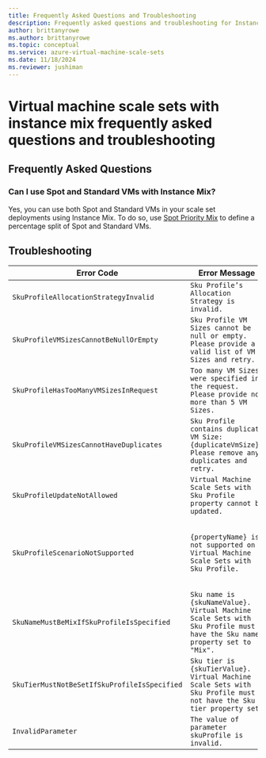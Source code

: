 ```yaml
---
title: Frequently Asked Questions and Troubleshooting
description: Frequently asked questions and troubleshooting for Instance Mix on virtual machine scale sets. 
author: brittanyrowe 
ms.author: brittanyrowe
ms.topic: conceptual
ms.service: azure-virtual-machine-scale-sets
ms.date: 11/18/2024
ms.reviewer: jushiman
---
```


# Virtual machine scale sets with instance mix frequently asked questions and troubleshooting

## Frequently Asked Questions
### Can I use Spot and Standard VMs with Instance Mix?
Yes, you can use both Spot and Standard VMs in your scale set deployments using Instance Mix. To do so, use [Spot Priority Mix](./spot-priority-mix.md) to define a percentage split of Spot and Standard VMs. 

## Troubleshooting
| Error Code                                 | Error Message                                                                                                        | Troubleshooting options                                                                                                                                                                                                                                                                                              |
| ------------------------------------------ | -------------------------------------------------------------------------------------------------------------------- | -------------------------------------------------------------------------------------------------------------------------------------------------------------------------------------------------------------------------------------------------------------------------------------------------------------------- |
| `SkuProfileAllocationStrategyInvalid`        | `Sku Profile’s Allocation Strategy is invalid.`                                                                        | Ensure that you're using either `CapacityOptimized` or `LowestPrice` as the `allocationStrategy`                                                                                                                                                                                                                     |
| `SkuProfileVMSizesCannotBeNullOrEmpty`       | `Sku Profile VM Sizes cannot be null or empty. Please provide a valid list of VM Sizes and retry.`                     | Provide at least one VM size in the `skuProfile`.                                                                                                                                                                                                                                                                    |
| `SkuProfileHasTooManyVMSizesInRequest`       | `Too many VM Sizes were specified in the request. Please provide no more than 5 VM Sizes.`                             | At this time, you can specify up to five VM sizes with Instance Mix.                                                                                                                                                                                                                                                 |
| `SkuProfileVMSizesCannotHaveDuplicates`      | `Sku Profile contains duplicate VM Size: {duplicateVmSize}. Please remove any duplicates and retry.`                   | Check the VM SKUs listed in the `skuProfile` and remove the duplicate VM size.                                                                                                                                                                                                                                       |
| `SkuProfileUpdateNotAllowed`                 | `Virtual Machine Scale Sets with Sku Profile property cannot be updated.`                                              | At this time, you can't update the `skuProfile` of a scale set using Instance Mix.                                                                                                                                                                                                                                   |
| `SkuProfileScenarioNotSupported`             | `{propertyName} is not supported on Virtual Machine Scale Sets with Sku Profile.`                                       | Instance Mix doesn’t support certain scenarios today, like Azure Dedicated Host (`properties.hostGroup`), Capacity Reservations (`properties.virtualMachineProfile.capacityReservation`), and StandbyPools (`properties.standbyPoolProfile`). Adjust the template to ensure you’re not using unsupported properties. |
| `SkuNameMustBeMixIfSkuProfileIsSpecified`    | `Sku name is {skuNameValue}. Virtual Machine Scale Sets with Sku Profile must have the Sku name property set to "Mix".` | Ensure that the `sku.name property` is set to `"Mix"`.                                                                                                                                                                                                                                                               |
| `SkuTierMustNotBeSetIfSkuProfileIsSpecified` | `Sku tier is {skuTierValue}. Virtual Machine Scale Sets with Sku Profile must not have the Sku tier property set.`     | `sku.tier` is an optional property for scale sets. With Instance Mix, `sku.tier` must be set to `null` or not specified.                                                                                                                                                                                             |
| `InvalidParameter`                           | `The value of parameter skuProfile is invalid.`                                                                        | Your subscription isn't registered for the Instance Mix feature. Follow the enrollment instructions to register for the Preview.                                                                                                                                                                                     |